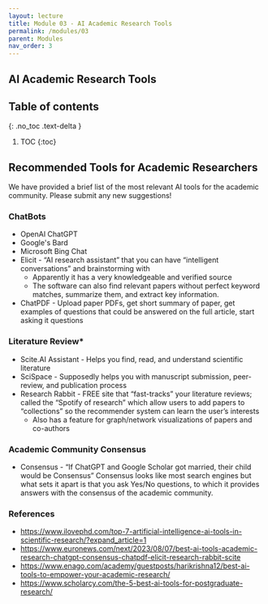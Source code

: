 ```yaml
---
layout: lecture
title: Module 03 - AI Academic Research Tools
permalink: /modules/03
parent: Modules
nav_order: 3
---
```


## AI Academic Research Tools


## Table of contents
{: .no_toc .text-delta }

1. TOC
{:toc}


## Recommended Tools for Academic Researchers
We have provided a brief list of the most relevant AI tools for the academic community. Please submit any new suggestions!

### ChatBots
* OpenAI ChatGPT
* Google's Bard
* Microsoft Bing Chat
* Elicit - “AI research assistant” that you can have “intelligent conversations” and brainstorming with
    * Apparently it has a very knowledgeable and verified source
    * The software can also find relevant papers without perfect keyword matches, summarize them, and extract key information.
* ChatPDF - Upload paper PDFs, get short summary of paper, get examples of questions that could be answered on the full article, start asking it questions

### Literature Review*
* Scite.AI Assistant - Helps you find, read, and understand scientific literature
* SciSpace - Supposedly helps you with manuscript submission, peer-review, and publication process
* Research Rabbit - FREE site that “fast-tracks” your literature reviews; called the “Spotify of research” which allow users to add papers to “collections” so the recommender system can learn the user’s interests 
    * Also has a feature for graph/network visualizations of papers and co-authors

### Academic Community Consensus
* Consensus - “If ChatGPT and Google Scholar got married, their child would be Consensus”
Consensus looks like most search engines but what sets it apart is that you ask Yes/No questions, to which it provides answers with the consensus of the academic community.


### References
* https://www.ilovephd.com/top-7-artificial-intelligence-ai-tools-in-scientific-research/?expand_article=1 
* https://www.euronews.com/next/2023/08/07/best-ai-tools-academic-research-chatgpt-consensus-chatpdf-elicit-research-rabbit-scite
* https://www.enago.com/academy/guestposts/harikrishna12/best-ai-tools-to-empower-your-academic-research/
* https://www.scholarcy.com/the-5-best-ai-tools-for-postgraduate-research/  